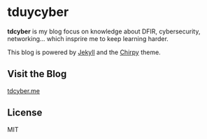 # tduycyber

**tdcyber** is my blog focus on knowledge about DFIR, cybersecurity, networking... which insprire me to keep learning harder.  

This blog is powered by [Jekyll](https://jekyllrb.com/) and the [Chirpy](https://github.com/cotes2020/jekyll-theme-chirpy) theme.

## Visit the Blog

[tdcyber.me](https://tdcyber.me)

## License

MIT